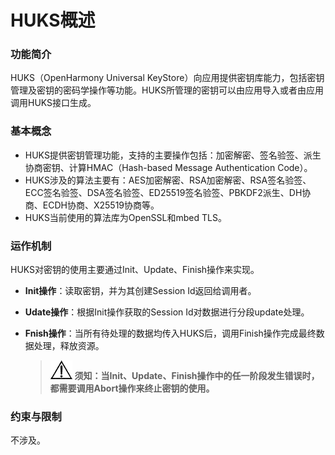 # HUKS概述

### 功能简介

HUKS（OpenHarmony Universal KeyStore）向应用提供密钥库能力，包括密钥管理及密钥的密码学操作等功能。HUKS所管理的密钥可以由应用导入或者由应用调用HUKS接口生成。 

### 基本概念

- HUKS提供密钥管理功能，支持的主要操作包括：加密解密、签名验签、派生协商密钥、计算HMAC（Hash-based Message Authentication Code）。
- HUKS涉及的算法主要有：AES加密解密、RSA加密解密、RSA签名验签、ECC签名验签、DSA签名验签、ED25519签名验签、PBKDF2派生、DH协商、ECDH协商、X25519协商等。
- HUKS当前使用的算法库为OpenSSL和mbed TLS。

### 运作机制

HUKS对密钥的使用主要通过Init、Update、Finish操作来实现。

- **Init操作**：读取密钥，并为其创建Session Id返回给调用者。

- **Udate操作**：根据Init操作获取的Session Id对数据进行分段update处理。

- **Fnish操作**：当所有待处理的数据均传入HUKS后，调用Finish操作完成最终数据处理，释放资源。

    >![](../public_sys-resources/icon-notice.gif) **须知：当Init、Update、Finish操作中的任一阶段发生错误时，都需要调用Abort操作来终止密钥的使用。**


### 约束与限制
不涉及。